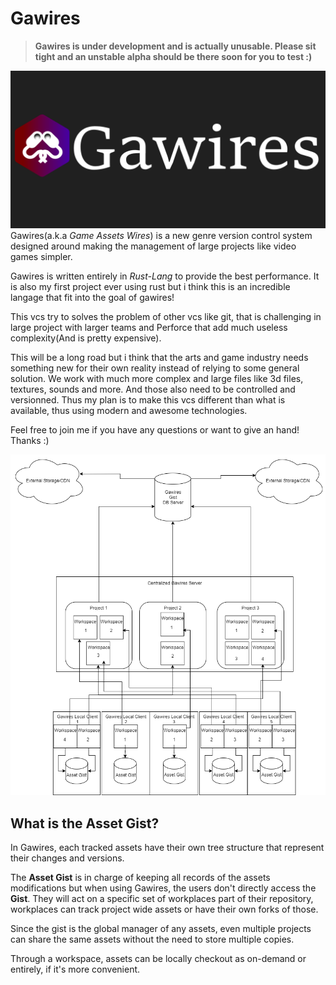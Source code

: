 # Gawires

> **Gawires is under development and is actually unusable. Please sit tight and an unstable alpha should be there soon for you to test :)** 

![alt text](.github/medias/Github_Repos_1280x640.png)
Gawires(a.k.a *Game Assets Wires*) is a new genre version control system designed around making the management of large projects like video games simpler.

Gawires is written entirely in *Rust-Lang* to provide the best performance. It is also my first project ever using rust but i think this is an incredible langage that fit into the goal of gawires!

This vcs try to solves the problem of other vcs like git, that is challenging in large project with larger teams and Perforce that add much useless complexity(And is pretty expensive).

This will be a long road but i think that the arts and game industry needs something new for their own reality instead of relying to some general solution. We work with much more complex and large files like 3d files, textures, sounds and more. And those also need to be controlled and versionned. Thus my plan is to make this vcs different than what is available, thus using modern and awesome technologies.

Feel free to join me if you have any questions or want to give an hand! Thanks :)

![alt text](.github/medias/GawiresArch_Concept.png)

## What is the Asset Gist?

In Gawires, each tracked assets have their own tree structure that represent their changes and versions.

The **Asset Gist** is in charge of keeping all records of the assets modifications but when using Gawires, the users don't directly access the **Gist**. They will act on a specific set of workplaces part of their repository, workplaces can track project wide assets or have their own forks of those.

Since the gist is the global manager of any assets, even multiple projects can share the same assets without the need to store multiple copies.

Through a workspace, assets can be locally checkout as on-demand or entirely, if it's more convenient.
